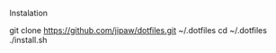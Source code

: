 Instalation

git clone https://github.com/jipaw/dotfiles.git ~/.dotfiles
cd ~/.dotfiles
./install.sh

